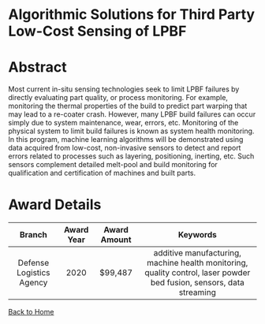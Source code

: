 
Algorithmic Solutions for Third Party Low-Cost Sensing of LPBF
==============================================================

# Abstract


Most current in-situ sensing technologies seek to limit LPBF failures by directly evaluating part quality, or process monitoring. For example, monitoring the thermal properties of the build to predict part warping that may lead to a re-coater crash. However, many LPBF build failures can occur simply due to system maintenance, wear, errors, etc. Monitoring of the physical system to limit build failures is known as system health monitoring. In this program, machine learning algorithms will be demonstrated using data acquired from low-cost, non-invasive sensors to detect and report errors related to processes such as layering, positioning, inerting, etc. Such sensors complement detailed melt-pool and build monitoring for qualification and certification of machines and built parts.  

# Award Details

|Branch|Award Year|Award Amount|Keywords|
| :---: | :---: | :---: | :---: |
|Defense Logistics Agency|2020|$99,487|additive manufacturing, machine health monitoring, quality control, laser powder bed fusion, sensors, data streaming|
  
  


[Back to Home](https://github.com/chrischow/dod_sbir_awards#1840)